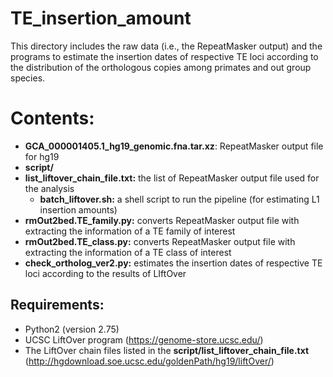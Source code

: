 # TE_insertion_amount
This directory includes the raw data (i.e., the RepeatMasker output) and the programs to estimate the insertion dates of respective TE loci according to the distribution of the orthologous copies among primates and out group species.

# Contents:
* **GCA_000001405.1_hg19_genomic.fna.tar.xz**: RepeatMasker output file for hg19
* **script/**
* **list_liftover_chain_file.txt:** the list of RepeatMasker output file used for the analysis
  * **batch_liftover.sh:** a shell script to run the pipeline (for estimating L1 insertion amounts)
* **rmOut2bed.TE_family.py:** converts RepeatMasker output file with extracting the information of a TE family of interest
* **rmOut2bed.TE_class.py:** converts RepeatMasker output file with extracting the information of a TE class of interest
* **check_ortholog_ver2.py:** estimates the insertion dates of respective TE loci according to the results of LIftOver

## Requirements:
* Python2 (version 2.75)
* UCSC LiftOver program (https://genome-store.ucsc.edu/)
* The LiftOver chain files listed in the **script/list_liftover_chain_file.txt** (http://hgdownload.soe.ucsc.edu/goldenPath/hg19/liftOver/)
